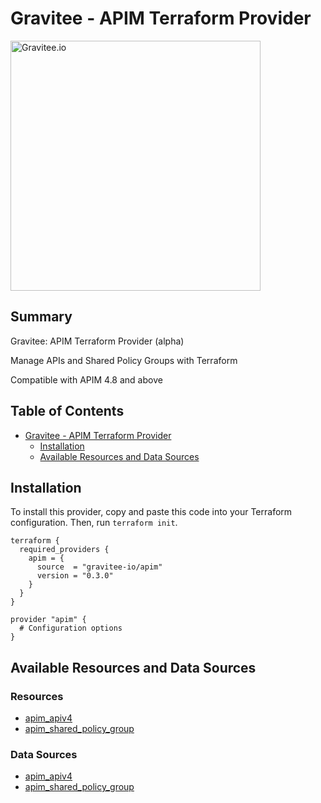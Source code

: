 # Gravitee - APIM Terraform Provider

<picture>
  <source media="(prefers-color-scheme: dark)" srcset=".assets/gravitee-logo-dark.svg">
  <source media="(prefers-color-scheme: light)" srcset=".assets/gravitee-logo-light.svg">
  <img alt="Gravitee.io" width="400">
</picture>

<!-- Start Summary [summary] -->
## Summary

Gravitee: APIM Terraform Provider (alpha)

Manage APIs and Shared Policy Groups with Terraform

Compatible with APIM 4.8 and above
<!-- End Summary [summary] -->

<!-- Start Table of Contents [toc] -->
## Table of Contents
<!-- $toc-max-depth=2 -->
* [Gravitee - APIM Terraform Provider](#gravitee-apim-terraform-provider)
  * [Installation](#installation)
  * [Available Resources and Data Sources](#available-resources-and-data-sources)

<!-- End Table of Contents [toc] -->

<!-- Start Installation [installation] -->
## Installation

To install this provider, copy and paste this code into your Terraform configuration. Then, run `terraform init`.

```hcl
terraform {
  required_providers {
    apim = {
      source  = "gravitee-io/apim"
      version = "0.3.0"
    }
  }
}

provider "apim" {
  # Configuration options
}
```
<!-- End Installation [installation] -->

<!-- Start Available Resources and Data Sources [operations] -->
## Available Resources and Data Sources

### Resources

* [apim_apiv4](docs/resources/apiv4.md)
* [apim_shared_policy_group](docs/resources/shared_policy_group.md)
### Data Sources

* [apim_apiv4](docs/data-sources/apiv4.md)
* [apim_shared_policy_group](docs/data-sources/shared_policy_group.md)
<!-- End Available Resources and Data Sources [operations] -->

<!-- No End Testing the provider locally [usage] -->

<!-- Placeholder for Future Speakeasy SDK Sections -->
